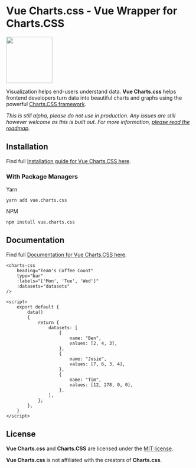 # Vue Charts.css - Vue Wrapper for Charts.CSS

<img src="https://vue-charts-css.github.io/docs/assets/img/logo-animation.svg" width="125"/>

Visualization helps end-users understand data. **Vue Charts.css** helps frontend developers turn data into beautiful charts and graphs using the powerful [Charts.CSS framework](https://chartscss.org).

_This is still alpha, please do not use in production. Any issues are still however welcome as this is built out. For more information, [please read the roadmap](https://vue-charts-css.github.io/docs/development/roadmap/)._

## Installation

Find full [Installation guide for Vue Charts.CSS here](https://vue-charts-css.github.io/docs/get-started/installation).

### With Package Managers

Yarn
```
yarn add vue.charts.css
```

NPM
```
npm install vue.charts.css
```

## Documentation

Find full [Documentation for Vue Charts.CSS here](https://vue-charts-css.github.io/docs/).

```
<charts-css
    heading="Team's Coffee Count"
    type="bar"
    :labels="['Mon', 'Tue', 'Wed']"
    :datasets="datasets"
/>
```

```
<script>
    export default {
        data()
        {
            return {
                datasets: [
                    {
                        name: "Ben",
                        values: [2, 4, 3],
                    },
                    {
                        name: "Josie",
                        values: [7, 6, 3, 4],
                    },
                    {
                        name: "Tim",
                        values: [12, 278, 0, 0],
                    },
                ],
            };
        },
    }
</script>
```

## License

**Vue Charts.css** and **Charts.CSS** are licensed under the [MIT license](https://opensource.org/licenses/MIT).

**Vue Charts.css** is not affiliated with the creators of **Charts.css**.
